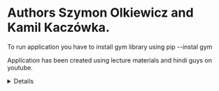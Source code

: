 # Authors Szymon Olkiewicz and Kamil Kaczówka.

To run application you have to install gym library using
pip --instal gym

Application has been created using lecture materials and hindi guys on youtube.

<details> 
I don't even know if this app is learning and if it is learning it's very slow
</details>


